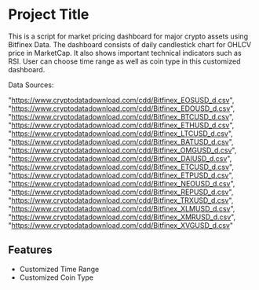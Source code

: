 
# Project Title
This is a script for market pricing dashboard for major crypto assets using Bitfinex Data. The dashboard consists of daily candlestick chart for OHLCV price in MarketCap. It also shows important technical indicators such as RSI. User can choose time range as well as coin type in this customized dashboard.

Data Sources: 

"https://www.cryptodatadownload.com/cdd/Bitfinex_EOSUSD_d.csv", 
"https://www.cryptodatadownload.com/cdd/Bitfinex_EDOUSD_d.csv",
"https://www.cryptodatadownload.com/cdd/Bitfinex_BTCUSD_d.csv",
"https://www.cryptodatadownload.com/cdd/Bitfinex_ETHUSD_d.csv",
"https://www.cryptodatadownload.com/cdd/Bitfinex_LTCUSD_d.csv",
"https://www.cryptodatadownload.com/cdd/Bitfinex_BATUSD_d.csv",
"https://www.cryptodatadownload.com/cdd/Bitfinex_OMGUSD_d.csv",
"https://www.cryptodatadownload.com/cdd/Bitfinex_DAIUSD_d.csv",
"https://www.cryptodatadownload.com/cdd/Bitfinex_ETCUSD_d.csv",
"https://www.cryptodatadownload.com/cdd/Bitfinex_ETPUSD_d.csv",
"https://www.cryptodatadownload.com/cdd/Bitfinex_NEOUSD_d.csv",
"https://www.cryptodatadownload.com/cdd/Bitfinex_REPUSD_d.csv",
"https://www.cryptodatadownload.com/cdd/Bitfinex_TRXUSD_d.csv",
"https://www.cryptodatadownload.com/cdd/Bitfinex_XLMUSD_d.csv",
"https://www.cryptodatadownload.com/cdd/Bitfinex_XMRUSD_d.csv",
"https://www.cryptodatadownload.com/cdd/Bitfinex_XVGUSD_d.csv"


## Features

- Customized Time Range
- Customized Coin Type

